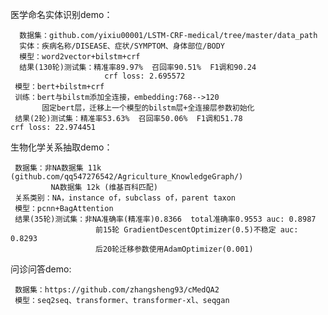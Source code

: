 医学命名实体识别demo：
       
      数据集：github.com/yixiu00001/LSTM-CRF-medical/tree/master/data_path
      实体：疾病名称/DISEASE、症状/SYMPTOM、身体部位/BODY
      模型：word2vector+bilstm+crf
      结果(130轮)测试集：精准率89.97%  召回率90.51%  F1调和90.24
                         crf loss: 2.695572
     模型：bert+bilstm+crf
     训练：bert与bilstm添加全连接，embedding:768-->120
           固定bert层，迁移上一个模型的bilstm层+全连接层参数初始化
     结果(2轮)测试集：精准率53.63%  召回率50.06%  F1调和51.78                                           crf loss: 22.974451

生物化学关系抽取demo：

     数据集：非NA数据集 11k (github.com/qq547276542/Agriculture_KnowledgeGraph/)
             NA数据集 12k (维基百科匹配)
     关系类别：NA，instance of，subclass of，parent taxon
     模型：pcnn+BagAttention
     结果(35轮)测试集：非NA准确率(精准率)0.8366  total准确率0.9553 auc: 0.8987
                       前15轮 GradientDescentOptimizer(0.5)不稳定 auc: 0.8293
                       后20轮迁移参数使用AdamOptimizer(0.001)
问诊问答demo:

     数据集：https://github.com/zhangsheng93/cMedQA2
     模型：seq2seq、transformer、transformer-xl、seqgan
